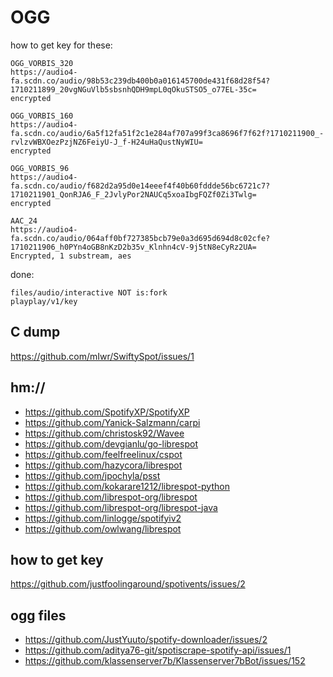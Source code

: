 # OGG

how to get key for these:

~~~
OGG_VORBIS_320
https://audio4-fa.scdn.co/audio/98b53c239db400b0a016145700de431f68d28f54?1710211899_20vgNGuVlb5sbsnhQDH9mpL0qOkuSTSO5_o77EL-35c=
encrypted

OGG_VORBIS_160
https://audio4-fa.scdn.co/audio/6a5f12fa51f2c1e284af707a99f3ca8696f7f62f?1710211900_-rvlzvWBXOezPzjNZ6FeiyU-J_f-H24uHaQustNyWIU=
encrypted

OGG_VORBIS_96
https://audio4-fa.scdn.co/audio/f682d2a95d0e14eeef4f40b60fddde56bc6721c7?1710211901_QonRJA6_F_2JvlyPor2NAUCq5xoaIbgFQZf0Zi3Twlg=
encrypted

AAC_24
https://audio4-fa.scdn.co/audio/064aff0bf727385bcb79e0a3d695d694d8c02cfe?1710211906_h0PYn4oGB8nKzD2b35v_Klnhn4cV-9j5tN8eCyRz2UA=
Encrypted, 1 substream, aes 
~~~

done:

~~~
files/audio/interactive NOT is:fork
playplay/v1/key
~~~

## C dump

https://github.com/mIwr/SwiftySpot/issues/1

## hm://

- https://github.com/SpotifyXP/SpotifyXP
- https://github.com/Yanick-Salzmann/carpi
- https://github.com/christosk92/Wavee
- https://github.com/devgianlu/go-librespot
- https://github.com/feelfreelinux/cspot
- https://github.com/hazycora/librespot
- https://github.com/jpochyla/psst
- https://github.com/kokarare1212/librespot-python
- https://github.com/librespot-org/librespot
- https://github.com/librespot-org/librespot-java
- https://github.com/linlogge/spotifyiv2
- https://github.com/owlwang/librespot

## how to get key

https://github.com/justfoolingaround/spotivents/issues/2

## ogg files

- https://github.com/JustYuuto/spotify-downloader/issues/2
- https://github.com/aditya76-git/spotiscrape-spotify-api/issues/1
- https://github.com/klassenserver7b/Klassenserver7bBot/issues/152
